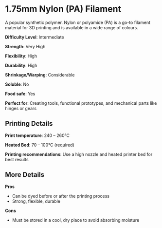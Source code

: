 ﻿# 1.75mm Nylon (PA) Filament
A popular synthetic polymer. Nylon or polyamide (PA) is a go-to filament material for 3D printing and is available in a wide range of colours.

**Difficulty Level**: Intermediate

**Strength**: Very High

**Flexibility**: High

**Durability**: High

**Shrinkage/Warping**: Considerable

**Soluble**: No

**Food safe**: Yes

**Perfect for**: Creating tools, functional prototypes, and mechanical parts like hinges or gears

## Printing Details

**Print temperature**: 240 – 260°C

**Heated Bed**: 70 – 100°C (required)

**Printing recommendations**: Use a high nozzle and heated printer bed for best results

## More Details

**Pros**

 - Can be dyed before or after the printing process
 - Strong, flexible, durable

**Cons**

 - Must be stored in a cool, dry place to avoid absorbing moisture

